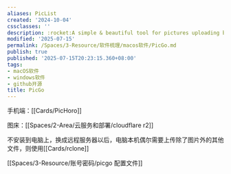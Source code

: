 ```yaml
---
aliases: PicList
created: '2024-10-04'
cssclasses: ''
description: :rocket:A simple & beautiful tool for pictures uploading built by vue-cli-electron-builder
modified: '2025-07-15'
permalink: /Spaces/3-Resource/软件梳理/macos软件/PicGo.md
publish: true
published: '2025-07-15T20:23:15.360+08:00'
tags:
- macOS软件
- windows软件
- github开源
title: PicGo
---
```

手机端：[[Cards/PicHoro]]

图床：[[Spaces/2-Area/云服务和部署/cloudflare r2]]

不安装到电脑上，换成远程服务器以后，电脑本机偶尔需要上传除了图片外的其他文件，则使用[[Cards/rclone]]

[[Spaces/3-Resource/账号密码/picgo 配置文件]]
